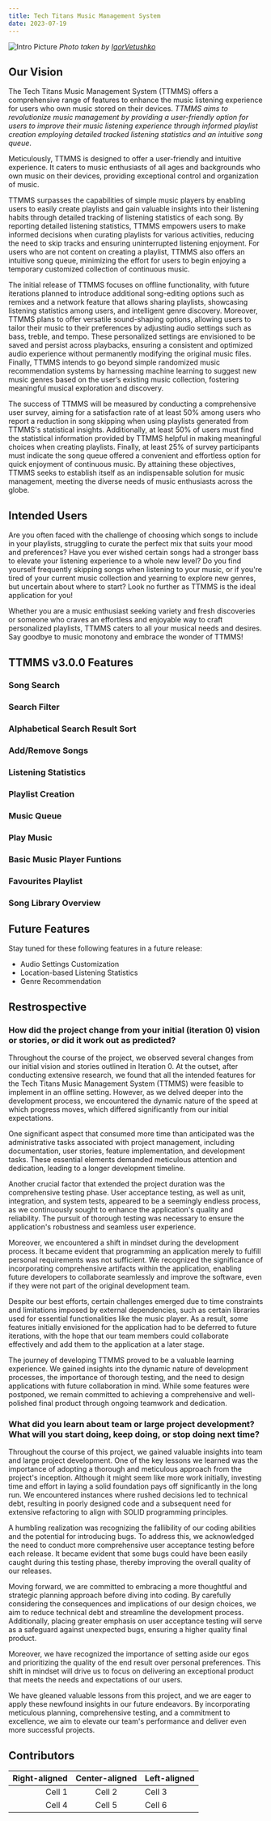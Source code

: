 ```yaml
---
title: Tech Titans Music Management System
date: 2023-07-19
---
```



![Intro Picture](https://raw.githubusercontent.com/TechTitans-UofM/techtitans-uofm.github.io/main/assets/stock-photo-happy-man-listening-music-headphones.jpg)
*Photo taken by [IgorVetushko](https://create.vista.com/portfolio-photos/12982378/)*

## Our Vision
The Tech Titans Music Management System (TTMMS) offers a comprehensive range of features to enhance the music listening experience for users who own music stored on their devices. *TTMMS aims to revolutionize music management by providing a user-friendly option for users to improve their music listening experience through informed playlist creation employing detailed tracked listening statistics and an intuitive song queue*.

Meticulously, TTMMS is designed to offer a user-friendly and intuitive experience. It caters to music enthusiasts of all ages and backgrounds who own music on their devices, providing exceptional control and organization of music.

TTMMS surpasses the capabilities of simple music players by enabling users to easily create playlists and gain valuable insights into their listening habits through detailed tracking of listening statistics of each song. By reporting detailed listening statistics, TTMMS empowers users to make informed decisions when curating playlists for various activities, reducing the need to skip tracks and ensuring uninterrupted listening enjoyment.  For users who are not content on creating a playlist, TTMMS also offers an intuitive song queue, minimizing the effort for users to begin enjoying a temporary customized collection of continuous music.

The initial release of TTMMS focuses on offline functionality, with future iterations planned to introduce additional song-editing options such as remixes and a network feature that allows sharing playlists, showcasing listening statistics among users, and intelligent genre discovery.  Moreover, TTMMS plans to offer versatile sound-shaping options, allowing users to tailor their music to their preferences by adjusting audio settings such as bass, treble, and tempo. These personalized settings are envisioned to be saved and persist across playbacks, ensuring a consistent and optimized audio experience without permanently modifying the original music files.  Finally, TTMMS intends to go beyond simple randomized music recommendation systems by harnessing machine learning to suggest new music genres based on the user’s existing music collection, fostering meaningful musical exploration and discovery.

The success of TTMMS will be measured by conducting a comprehensive user survey, aiming for a satisfaction rate of at least 50% among users who report a reduction in song skipping when using playlists generated from TTMMS's statistical insights. Additionally, at least 50% of users must find the statistical information provided by TTMMS helpful in making meaningful choices when creating playlists. Finally, at least 25% of survey participants must indicate the song queue offered a convenient and effortless option for quick enjoyment of continuous music. By attaining these objectives, TTMMS seeks to establish itself as an indispensable solution for music management, meeting the diverse needs of music enthusiasts across the globe.

## Intended Users
Are you often faced with the challenge of choosing which songs to include in your playlists, struggling to curate the perfect mix that suits your mood and preferences?  Have you ever wished certain songs had a stronger bass to elevate your listening experience to a whole new level?  Do you find yourself frequently skipping songs when listening to your music, or if you're tired of your current music collection and yearning to explore new genres, but uncertain about where to start?  Look no further as TTMMS is the ideal application for you!

Whether you are a music enthusiast seeking variety and fresh discoveries or someone who craves an effortless and enjoyable way to craft personalized playlists, TTMMS caters to all your musical needs and desires. Say goodbye to music monotony and embrace the wonder of TTMMS!

## TTMMS v3.0.0 Features

### Song Search

### Search Filter

### Alphabetical Search Result Sort

### Add/Remove Songs

### Listening Statistics

### Playlist Creation

### Music Queue

### Play Music

### Basic Music Player Funtions

### Favourites Playlist

### Song Library Overview

## Future Features

Stay tuned for these following features in a future release:

- Audio Settings Customization
- Location-based Listening Statistics
- Genre Recommendation


## Restrospective

### How did the project change from your initial (iteration 0) vision or stories, or did it work out as predicted?

Throughout the course of the project, we observed several changes from our initial vision and stories outlined in Iteration 0. At the outset, after conducting extensive research, we found that all the intended features for the Tech Titans Music Management System (TTMMS) were feasible to implement in an offline setting. However, as we delved deeper into the development process, we encountered the dynamic nature of the speed at which progress moves, which differed significantly from our initial expectations.

One significant aspect that consumed more time than anticipated was the administrative tasks associated with project management, including documentation, user stories, feature implementation, and development tasks. These essential elements demanded meticulous attention and dedication, leading to a longer development timeline.

Another crucial factor that extended the project duration was the comprehensive testing phase. User acceptance testing, as well as unit, integration, and system tests, appeared to be a seemingly endless process, as we continuously sought to enhance the application's quality and reliability. The pursuit of thorough testing was necessary to ensure the application's robustness and seamless user experience.

Moreover, we encountered a shift in mindset during the development process. It became evident that programming an application merely to fulfill personal requirements was not sufficient. We recognized the significance of incorporating comprehensive artifacts within the application, enabling future developers to collaborate seamlessly and improve the software, even if they were not part of the original development team.

Despite our best efforts, certain challenges emerged due to time constraints and limitations imposed by external dependencies, such as certain libraries used for essential functionalities like the music player. As a result, some features initially envisioned for the application had to be deferred to future iterations, with the hope that our team members could collaborate effectively and add them to the application at a later stage.

The journey of developing TTMMS proved to be a valuable learning experience. We gained insights into the dynamic nature of development processes, the importance of thorough testing, and the need to design applications with future collaboration in mind. While some features were postponed, we remain committed to achieving a comprehensive and well-polished final product through ongoing teamwork and dedication.

### What did you learn about team or large project development? What will you start doing, keep doing, or stop doing next time?

Throughout the course of this project, we gained valuable insights into team and large project development. One of the key lessons we learned was the importance of adopting a thorough and meticulous approach from the project's inception. Although it might seem like more work initially, investing time and effort in laying a solid foundation pays off significantly in the long run. We encountered instances where rushed decisions led to technical debt, resulting in poorly designed code and a subsequent need for extensive refactoring to align with SOLID programming principles.

A humbling realization was recognizing the fallibility of our coding abilities and the potential for introducing bugs. To address this, we acknowledged the need to conduct more comprehensive user acceptance testing before each release. It became evident that some bugs could have been easily caught during this testing phase, thereby improving the overall quality of our releases.

Moving forward, we are committed to embracing a more thoughtful and strategic planning approach before diving into coding. By carefully considering the consequences and implications of our design choices, we aim to reduce technical debt and streamline the development process. Additionally, placing greater emphasis on user acceptance testing will serve as a safeguard against unexpected bugs, ensuring a higher quality final product.

Moreover, we have recognized the importance of setting aside our egos and prioritizing the quality of the end result over personal preferences. This shift in mindset will drive us to focus on delivering an exceptional product that meets the needs and expectations of our users.

We have gleaned valuable lessons from this project, and we are eager to apply these newfound insights in our future endeavors. By incorporating meticulous planning, comprehensive testing, and a commitment to excellence, we aim to elevate our team's performance and deliver even more successful projects.

## Contributors

| Right-aligned | Center-aligned | Left-aligned |
| -------------:|:--------------:|:------------ |
|   Cell 1      |    Cell 2      | Cell 3       |
|   Cell 4      |    Cell 5      | Cell 6       |
